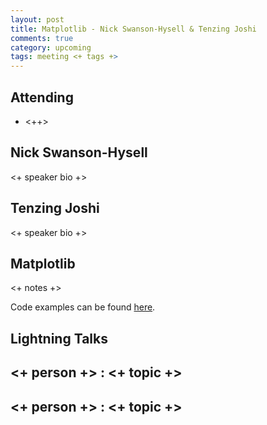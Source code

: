 ```yaml
---
layout: post
title: Matplotlib - Nick Swanson-Hysell & Tenzing Joshi
comments: true
category: upcoming
tags: meeting <+ tags +>
---
```



## Attending

- <++>


## Nick Swanson-Hysell

<+ speaker bio +> 

## Tenzing Joshi

<+ speaker bio +> 


## Matplotlib

<+ notes +>

Code examples can be found [here][code].

## Lightning Talks 

## <+ person +> : <+ topic +>

## <+ person +> : <+ topic +>


[code]: https://github.com/thehackerwithin/berkeley/tree/master/topic "Code Examples" 
